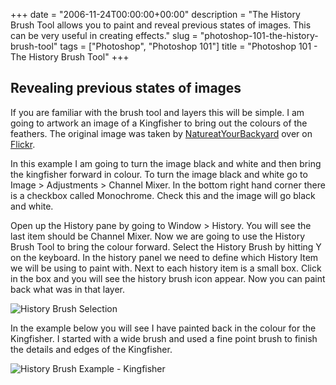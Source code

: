 +++
date = "2006-11-24T00:00:00+00:00"
description = "The History Brush Tool allows you to paint and reveal previous states of images. This can be very useful in creating effects."
slug = "photoshop-101-the-history-brush-tool"
tags = ["Photoshop", "Photoshop 101"]
title = "Photoshop 101 - The History Brush Tool"
+++

## Revealing previous states of images

If you are familiar with the brush tool and layers this will be simple. I am
going to artwork an image of a Kingfisher to bring out the colours of the
feathers. The original image was taken by [NatureatYourBackyard][1] over on
[Flickr][2].

In this example I am going to turn the image black and white and then bring the
kingfisher forward in colour. To turn the image black and white go to Image >
Adjustments > Channel Mixer. In the bottom right hand corner there is a checkbox
called Monochrome. Check this and the image will go black and white.

Open up the History pane by going to Window > History. You will see the last
item should be Channel Mixer. Now we are going to use the History Brush Tool to
bring the colour forward. Select the History Brush by hitting Y on the keyboard.
In the history panel we need to define which History Item we will be using to
paint with. Next to each history item is a small box. Click in the box and you
will see the history brush icon appear. Now you can paint back what was in that
layer.

![History Brush Selection][3]

In the example below you will see I have painted back in the colour for the
Kingfisher. I started with a wide brush and used a fine point brush to finish
the details and edges of the Kingfisher.

![History Brush Example - Kingfisher][4]

[1]: http://www.flickr.com/photos/64684201@N00/
[2]: http://www.flickr.com/
[3]: /images/articles/history_brush.gif
[4]: /images/articles/history_brush_example.jpg
